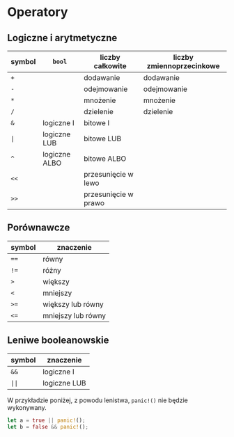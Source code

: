 # Operatory

## Logiczne i arytmetyczne

| symbol | `bool`        | liczby całkowite     | liczby zmiennoprzecinkowe |
|--------|---------------|----------------------|---------------------------|
| `+`    |               | dodawanie            | dodawanie                 |
| `-`    |               | odejmowanie          | odejmowanie               |
| `*`    |               | mnożenie             | mnożenie                  |
| `/`    |               | dzielenie            | dzielenie                 |
| `&`    | logiczne I    | bitowe I             |                           |
| `\|`   | logiczne LUB  | bitowe LUB           |                           |
| `^`    | logiczne ALBO | bitowe ALBO          |                           |
| `<<`   |               | przesunięcie w lewo  |                           |
| `>>`   |               | przesunięcie w prawo |                           |

## Porównawcze

| symbol | znaczenie          |
|--------|--------------------|
| `==`   | równy              |
| `!=`   | różny              |
| `>`    | większy            |
| `<`    | mniejszy           |
| `>=`   | większy lub równy  |
| `<=`   | mniejszy lub równy |

## Leniwe booleanowskie

| symbol | znaczenie    |
|--------|--------------|
| `&&`   | logiczne I   |
| `\|\|` | logiczne LUB |

W przykładzie poniżej, z powodu lenistwa, `panic!()` nie będzie wykonywany.

```rust
let a = true || panic!();
let b = false && panic!();
```
